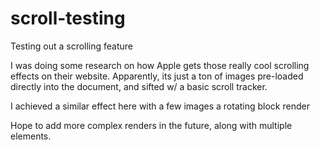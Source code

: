 # scroll-testing
Testing out a scrolling feature

I was doing some research on how Apple gets those really cool scrolling effects on their website. 
Apparently, its just a ton of images pre-loaded directly into the document, and sifted w/ a basic scroll tracker.

I achieved a similar effect here with a few images a rotating block render

Hope to add more complex renders in the future, along with multiple elements.
